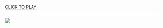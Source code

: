 
<a href="https://premium76.site?title=tbg95_unblocked_games&ref=13M">CLICK TO PLAY</a></h3>
<hr>

<a href="https://premium76.site?title=tbg95_unblocked_games&ref=13M"><img src="https://clearcache.store/games.png"></a>


